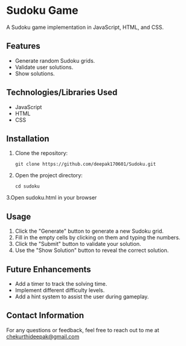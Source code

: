 # Sudoku Game

A Sudoku game implementation in JavaScript, HTML, and CSS.

## Features

- Generate random Sudoku grids.
- Validate user solutions.
- Show solutions.

## Technologies/Libraries Used

- JavaScript
- HTML
- CSS

## Installation

1. Clone the repository:

   ```shell
   git clone https://github.com/deepak170601/Sudoku.git
2. Open the project directory:

    ```shell
    cd sudoku
 3.Open sudoku.html in your browser
 
## Usage

1. Click the "Generate" button to generate a new Sudoku grid.
2. Fill in the empty cells by clicking on them and typing the numbers.
3. Click the "Submit" button to validate your solution.
4. Use the "Show Solution" button to reveal the correct solution.

## Future Enhancements
 * Add a timer to track the solving time.
 * Implement different difficulty levels.
 * Add a hint system to assist the user during gameplay.

## Contact Information
For any questions or feedback, feel free to reach out to me at chekurthideepak@gmail.com
